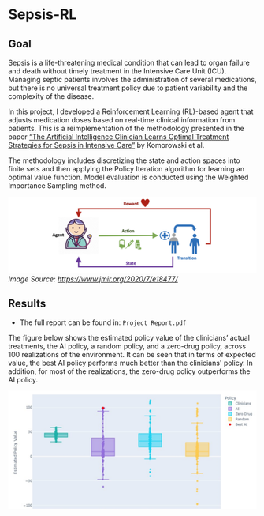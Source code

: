 # Sepsis-RL

## Goal

Sepsis is a life-threatening medical condition that can lead to organ failure and death without timely treatment in the Intensive Care Unit (ICU). Managing septic patients involves the administration of several medications, but there is no universal treatment policy due to patient variability and the complexity of the disease.

In this project, I developed a Reinforcement Learning (RL)-based agent that adjusts medication doses based on real-time clinical information from patients. This is a reimplementation of the methodology presented in the paper [“The Artificial Intelligence Clinician Learns Optimal Treatment Strategies for Sepsis in Intensive Care”](https://www.nature.com/articles/s41591-018-0213-5) by Komorowski et al. 

The methodology includes discretizing the state and action spaces into finite sets and then applying the Policy Iteration algorithm for learning an optimal value function. Model evaluation is conducted using the Weighted Importance Sampling method.


 ![Sepsis-RL](https://github.com/OdedMous/Sepsis-RL/blob/main/images/RL%20framework.png) 
*Image Source: https://www.jmir.org/2020/7/e18477/* 


## Results

- The full report can be found in: ```Project Report.pdf```

The figure below shows the estimated policy value of the clinicians’ actual treatments, the AI policy, a random policy, and a zero-drug policy, across 100 realizations of the environment. It can be seen that in terms of expected value, the best AI policy performs much better than the clinicians' policy. In addition, for most of the realizations, the zero-drug policy outperforms the AI policy.

![Sepsis-RL](https://github.com/OdedMous/Sepsis-RL/blob/main/images/Result1.png)


